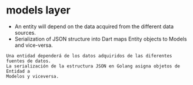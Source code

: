 # models layer
- An entity will depend on the data acquired from the different data sources.
- Serialization of JSON structure into Dart maps Entity objects to Models and vice-versa.
```` 
Una entidad dependerá de los datos adquiridos de las diferentes fuentes de datos.
La serialización de la estructura JSON en Golang asigna objetos de Entidad a 
Modelos y viceversa.